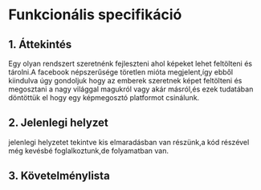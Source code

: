 # Funkcionális specifikáció
## 1. Áttekintés
Egy olyan rendszert szeretnénk fejleszteni ahol képeket lehet feltölteni és tárolni.A facebook népszerűsége töretlen mióta megjelent,így ebből kiindulva úgy gondoljuk hogy az emberek szeretnek képet feltölteni és megosztani a nagy világgal magukról vagy akár másról,és ezek tudatában döntöttük el hogy egy képmegosztó platformot csinálunk.

## 2. Jelenlegi helyzet
jelenlegi helyzetet tekintve kis elmaradásban van részünk,a kód részével még kevésbé foglalkoztunk,de folyamatban van.
## 3. Követelménylista

